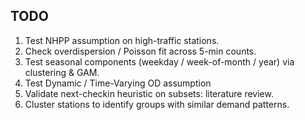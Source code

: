 ## TODO

1. Test NHPP assumption on high-traffic stations.
2. Check overdispersion / Poisson fit across 5-min counts.
3. Test seasonal components (weekday / week-of-month / year) via clustering & GAM.
4. Test Dynamic / Time-Varying OD assumption
5. Validate next-checkin heuristic on subsets: literature review.
6. Cluster stations to identify groups with similar demand patterns.
